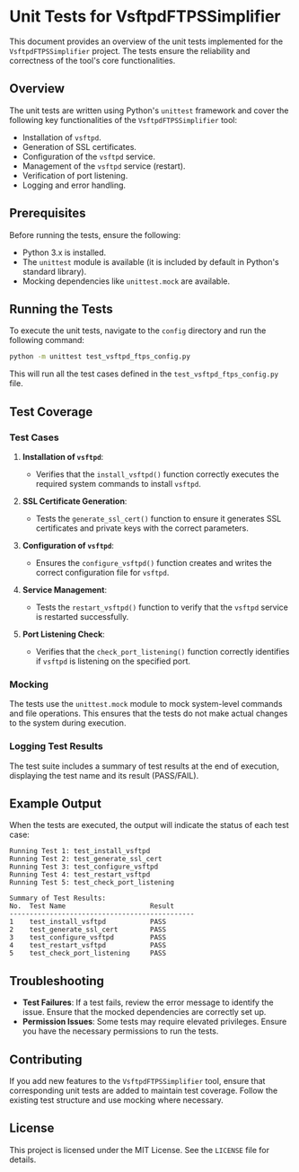 # Unit Tests for VsftpdFTPSSimplifier

This document provides an overview of the unit tests implemented for the `VsftpdFTPSSimplifier` project. The tests ensure the reliability and correctness of the tool's core functionalities.

## Overview

The unit tests are written using Python's `unittest` framework and cover the following key functionalities of the `VsftpdFTPSSimplifier` tool:

- Installation of `vsftpd`.
- Generation of SSL certificates.
- Configuration of the `vsftpd` service.
- Management of the `vsftpd` service (restart).
- Verification of port listening.
- Logging and error handling.

## Prerequisites

Before running the tests, ensure the following:

- Python 3.x is installed.
- The `unittest` module is available (it is included by default in Python's standard library).
- Mocking dependencies like `unittest.mock` are available.

## Running the Tests

To execute the unit tests, navigate to the `config` directory and run the following command:

```bash
python -m unittest test_vsftpd_ftps_config.py
```

This will run all the test cases defined in the `test_vsftpd_ftps_config.py` file.

## Test Coverage

### Test Cases

1. **Installation of `vsftpd`**:
   - Verifies that the `install_vsftpd()` function correctly executes the required system commands to install `vsftpd`.

2. **SSL Certificate Generation**:
   - Tests the `generate_ssl_cert()` function to ensure it generates SSL certificates and private keys with the correct parameters.

3. **Configuration of `vsftpd`**:
   - Ensures the `configure_vsftpd()` function creates and writes the correct configuration file for `vsftpd`.

4. **Service Management**:
   - Tests the `restart_vsftpd()` function to verify that the `vsftpd` service is restarted successfully.

5. **Port Listening Check**:
   - Verifies that the `check_port_listening()` function correctly identifies if `vsftpd` is listening on the specified port.

### Mocking

The tests use the `unittest.mock` module to mock system-level commands and file operations. This ensures that the tests do not make actual changes to the system during execution.

### Logging Test Results

The test suite includes a summary of test results at the end of execution, displaying the test name and its result (PASS/FAIL).

## Example Output

When the tests are executed, the output will indicate the status of each test case:

```plaintext
Running Test 1: test_install_vsftpd
Running Test 2: test_generate_ssl_cert
Running Test 3: test_configure_vsftpd
Running Test 4: test_restart_vsftpd
Running Test 5: test_check_port_listening

Summary of Test Results:
No.  Test Name                     Result
----------------------------------------------
1    test_install_vsftpd           PASS
2    test_generate_ssl_cert        PASS
3    test_configure_vsftpd         PASS
4    test_restart_vsftpd           PASS
5    test_check_port_listening     PASS
```

## Troubleshooting

- **Test Failures**: If a test fails, review the error message to identify the issue. Ensure that the mocked dependencies are correctly set up.
- **Permission Issues**: Some tests may require elevated privileges. Ensure you have the necessary permissions to run the tests.

## Contributing

If you add new features to the `VsftpdFTPSSimplifier` tool, ensure that corresponding unit tests are added to maintain test coverage. Follow the existing test structure and use mocking where necessary.

## License

This project is licensed under the MIT License. See the `LICENSE` file for details.
```